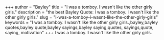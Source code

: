 +++
author = "Bayley"
title = "I was a tomboy. I wasn't like the other girly girls."
description = "the best Bayley Quote: I was a tomboy. I wasn't like the other girly girls."
slug = "i-was-a-tomboy-i-wasnt-like-the-other-girly-girls"
keywords = "I was a tomboy. I wasn't like the other girly girls.,bayley,bayley quotes,bayley quote,bayley sayings,bayley saying,quotes, sayings,quote, saying, motivation"
+++
I was a tomboy. I wasn't like the other girly girls.
